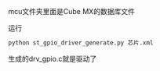 mcu文件夹里面是Cube MX的数据库文件

运行 

```bash
python st_gpio_driver_generate.py 芯片.xml
```

生成的drv_gpio.c就是驱动了